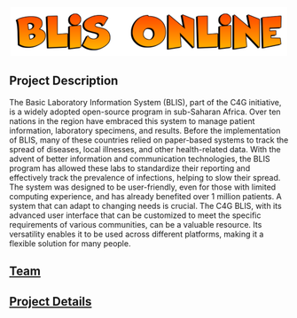 <center><img src = "assets/blisheader.png" alt="BLIS Online Team" width="500" height="88"></center>


## Project Description

The Basic Laboratory Information System (BLIS), part of the C4G initiative, is a widely adopted open-source program in sub-Saharan Africa. Over ten nations in the region have embraced this system to manage patient information, laboratory specimens, and results. Before the implementation of BLIS, many of these countries relied on paper-based systems to track the spread of diseases, local illnesses, and other health-related data. With the advent of better information and communication technologies, the BLIS program has allowed these labs to standardize their reporting and effectively track the prevalence of infections, helping to slow their spread. The system was designed to be user-friendly, even for those with limited computing experience, and has already benefited over 1 million patients.
A system that can adapt to changing needs is crucial. The C4G BLIS, with its advanced user interface that can be customized to meet the specific requirements of various communities, can be a valuable resource. Its versatility enables it to be used across different platforms, making it a flexible solution for many people.

## [Team](team.md)

## [Project Details](project.md)